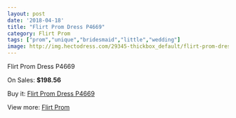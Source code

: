 ```yaml
---
layout: post
date: '2018-04-18'
title: "Flirt Prom Dress P4669"
category: Flirt Prom
tags: ["prom","unique","bridesmaid","little","wedding"]
image: http://img.hectodress.com/29345-thickbox_default/flirt-prom-dress-p4669.jpg
---
```

Flirt Prom Dress P4669

On Sales: **$198.56**
<a href="https://www.hectodress.com/flirt-prom/13633-flirt-prom-dress-p4669.html"><amp-img layout="responsive" width="600" height="600" src="//img.hectodress.com/29345-thickbox_default/flirt-prom-dress-p4669.jpg" alt="Flirt Prom Dress P4669 0" /></a>
<a href="https://www.hectodress.com/flirt-prom/13633-flirt-prom-dress-p4669.html"><amp-img layout="responsive" width="600" height="600" src="//img.hectodress.com/29349-thickbox_default/flirt-prom-dress-p4669.jpg" alt="Flirt Prom Dress P4669 1" /></a>
<a href="https://www.hectodress.com/flirt-prom/13633-flirt-prom-dress-p4669.html"><amp-img layout="responsive" width="600" height="600" src="//img.hectodress.com/29348-thickbox_default/flirt-prom-dress-p4669.jpg" alt="Flirt Prom Dress P4669 2" /></a>
<a href="https://www.hectodress.com/flirt-prom/13633-flirt-prom-dress-p4669.html"><amp-img layout="responsive" width="600" height="600" src="//img.hectodress.com/29347-thickbox_default/flirt-prom-dress-p4669.jpg" alt="Flirt Prom Dress P4669 3" /></a>
<a href="https://www.hectodress.com/flirt-prom/13633-flirt-prom-dress-p4669.html"><amp-img layout="responsive" width="600" height="600" src="//img.hectodress.com/29346-thickbox_default/flirt-prom-dress-p4669.jpg" alt="Flirt Prom Dress P4669 4" /></a>

Buy it: [Flirt Prom Dress P4669](https://www.hectodress.com/flirt-prom/13633-flirt-prom-dress-p4669.html "Flirt Prom Dress P4669")

View more: [Flirt Prom](https://www.hectodress.com/223-flirt-prom "Flirt Prom")